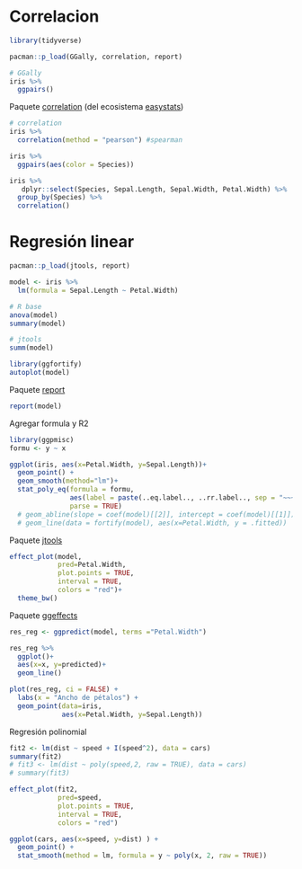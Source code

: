 # Correlacion


```r
library(tidyverse)
```



```r
pacman::p_load(GGally, correlation, report)
```


```r
# GGally
iris %>% 
  ggpairs()
```

Paquete [correlation]("https://easystats.github.io/correlation/articles/types.html") (del ecosistema [easystats]("https://easystats.github.io/easystats/"))


```r
# correlation
iris %>% 
  correlation(method = "pearson") #spearman
```


```r
iris %>% 
  ggpairs(aes(color = Species))
```


```r
iris %>%
   dplyr::select(Species, Sepal.Length, Sepal.Width, Petal.Width) %>%
  group_by(Species) %>%
  correlation()
```

# Regresión linear 


```r
pacman::p_load(jtools, report)
```


```r
model <- iris %>%
  lm(formula = Sepal.Length ~ Petal.Width)

# R base
anova(model)
summary(model)

# jtools
summ(model)
```


```r
library(ggfortify)
autoplot(model)
```


Paquete [report](https://easystats.github.io/report/)


```r
report(model)
```

Agregar formula y R2


```r
library(ggpmisc)
formu <- y ~ x

ggplot(iris, aes(x=Petal.Width, y=Sepal.Length))+
  geom_point() +
  geom_smooth(method="lm")+
  stat_poly_eq(formula = formu,
               aes(label = paste(..eq.label.., ..rr.label.., sep = "~~~")),
               parse = TRUE) 
  # geom_abline(slope = coef(model)[[2]], intercept = coef(model)[[1]])
  # geom_line(data = fortify(model), aes(x=Petal.Width, y = .fitted))
```

Paquete [jtools](https://jtools.jacob-long.com/)


```r
effect_plot(model, 
            pred=Petal.Width, 
            plot.points = TRUE, 
            interval = TRUE, 
            colors = "red")+
  theme_bw()
```

Paquete [ggeffects](https://strengejacke.github.io/ggeffects/index.html)


```r
res_reg <- ggpredict(model, terms ="Petal.Width")

res_reg %>% 
  ggplot()+
  aes(x=x, y=predicted)+
  geom_line()

plot(res_reg, ci = FALSE) + 
  labs(x = "Ancho de pétalos") + 
  geom_point(data=iris, 
             aes(x=Petal.Width, y=Sepal.Length))
```

Regresión polinomial


```r
fit2 <- lm(dist ~ speed + I(speed^2), data = cars)
summary(fit2)
# fit3 <- lm(dist ~ poly(speed,2, raw = TRUE), data = cars)
# summary(fit3)

effect_plot(fit2, 
            pred=speed, 
            plot.points = TRUE, 
            interval = TRUE, 
            colors = "red")
```


```r
ggplot(cars, aes(x=speed, y=dist) ) +
  geom_point() +
  stat_smooth(method = lm, formula = y ~ poly(x, 2, raw = TRUE))
```

